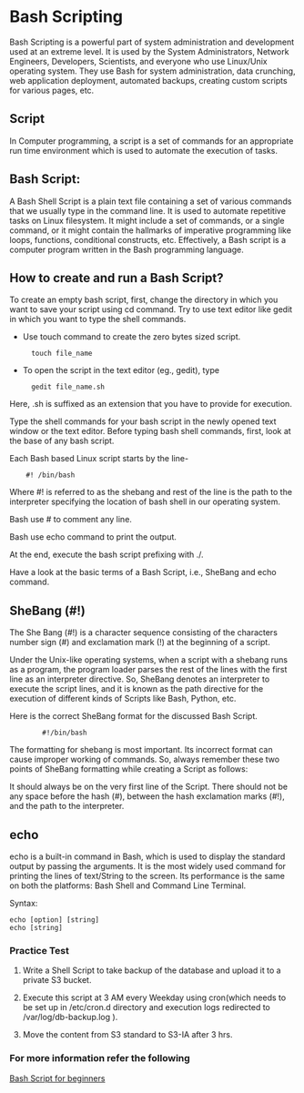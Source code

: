# Bash Scripting
Bash Scripting is a powerful part of system administration and development used at an extreme level. It is used by the System Administrators, Network Engineers, Developers, Scientists, and everyone who use Linux/Unix operating system. They use Bash for system administration, data crunching, web application deployment, automated backups, creating custom scripts for various pages, etc.

## Script

In Computer programming, a script is a set of commands for an appropriate run time environment which is used to automate the execution of tasks.

## Bash Script:
A Bash Shell Script is a plain text file containing a set of various commands that we usually type in the command line. It is used to automate repetitive tasks on Linux filesystem. It might include a set of commands, or a single command, or it might contain the hallmarks of imperative programming like loops, functions, conditional constructs, etc. Effectively, a Bash script is a computer program written in the Bash programming language.

## How to create and run a Bash Script?
To create an empty bash script, first, change the directory in which you want to save your script using cd command. Try to use text editor like gedit in which you want to type the shell commands.

- Use touch command to create the zero bytes sized script.

        touch file_name  

- To open the script in the text editor (eg., gedit), type

        gedit file_name.sh  

Here, .sh is suffixed as an extension that you have to provide for execution.

Type the shell commands for your bash script in the newly opened text window or the text editor. Before typing bash shell commands, first, look at the base of any bash script.

Each Bash based Linux script starts by the line-

        #! /bin/bash  

Where #! is referred to as the shebang and rest of the line is the path to the interpreter specifying the location of bash shell in our operating system.

Bash use # to comment any line.

Bash use echo command to print the output.

At the end, execute the bash script prefixing with ./.

Have a look at the basic terms of a Bash Script, i.e., SheBang and echo command.

## SheBang (#!)
The She Bang (#!) is a character sequence consisting of the characters number sign (#) and exclamation mark (!) at the beginning of a script.


Under the Unix-like operating systems, when a script with a shebang runs as a program, the program loader parses the rest of the lines with the first line as an interpreter directive. So, SheBang denotes an interpreter to execute the script lines, and it is known as the path directive for the execution of different kinds of Scripts like Bash, Python, etc.

Here is the correct SheBang format for the discussed Bash Script.

            #!/bin/bash  

The formatting for shebang is most important. Its incorrect format can cause improper working of commands. So, always remember these two points of SheBang formatting while creating a Script as follows:

It should always be on the very first line of the Script.
There should not be any space before the hash (#), between the hash exclamation marks (#!), and the path to the interpreter.

## echo
echo is a built-in command in Bash, which is used to display the standard output by passing the arguments. It is the most widely used command for printing the lines of text/String to the screen. Its performance is the same on both the platforms: Bash Shell and Command Line Terminal.

Syntax:

```
echo [option] [string]  
echo [string]  
```
### Practice Test

1. Write a Shell Script to take backup of the database and upload it to a private S3 bucket. 

2. Execute this script at 3 AM every Weekday using cron(which needs to be set up in /etc/cron.d directory and execution logs redirected to /var/log/db-backup.log ).

3. Move the content from S3 standard to S3-IA after 3 hrs.

### For more information refer the following 

[Bash Script for beginners](https://www.freecodecamp.org/news/shell-scripting-crash-course-how-to-write-bash-scripts-in-linux/)